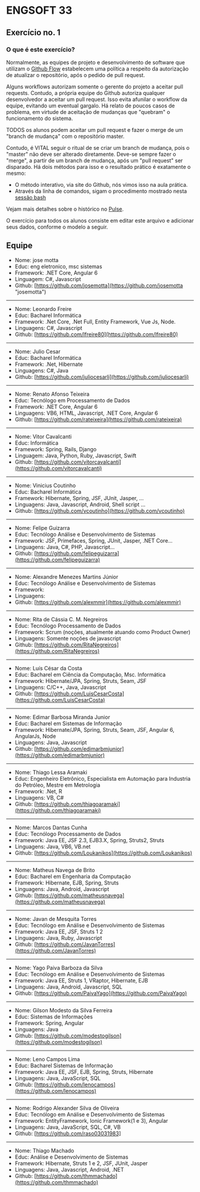 # ENGSOFT 33

## Exercício no. 1

### O que é este exercício?

Normalmente, as equipes de projeto e desenvolvimento de software que utilizam o [Github Flow](https://github.com/bamplifier/mba33/blob/master/refs/github_flow_cyclo.pdf "Cyclo Github Flow") estabelecem uma política a respeito da autorização de atualizar o repositório, após o pedido de pull request.

Alguns workflows autorizam somente o gerente do projeto a aceitar pull requests. Contudo, a própria equipe do Github autoriza qualquer desenvolvedor a aceitar um pull request. Isso evita afunilar o workflow da equipe, evitando um eventual gargalo. Há relato de poucos casos de problema, em virtude de aceitação de mudanças que "quebram" o funcionamento do sistema.

TODOS os alunos podem aceitar um pull request e fazer o merge de um "branch de mudança" com o repositório master. 

Contudo, é VITAL seguir o ritual de se criar um branch de mudança, pois o "master" não deve ser alterado diretamente. Deve-se sempre fazer o "merge", a partir de um branch de mudança, após um "pull request" ser disparado. Há dois métodos para isso e o resultado prático é exatamente o mesmo:

- O método interativo, via site do Github, nós vimos isso na aula prática.
- Através da linha de comandos, sigam o procedimento mostrado nesta [sessão bash](https://github.com/bamplifier/mba33/blob/master/Git-Merge.md)

Vejam mais detalhes sobre o histórico no [Pulse](https://github.com/bamplifier/mba33/pulse).

O exercício para todos os alunos consiste em editar este arquivo e adicionar seus dados, conforme o modelo a seguir.

## Equipe

- Nome: jose motta  
- Educ: eng eletronico, msc sistemas
- Framework: .NET Core, Angular 6
- Linguagem: C#, Javascript
- Github: [https://github.com/josemotta](https://github.com/josemotta "josemotta")

---
- Nome: Leonardo Freire
- Educ: Bacharel Informática
- Framework: .Net Core, .Net Full, Entity Framework, Vue Js, Node.
- Linguagens: C#, Javascript
- Github: [https://github.com/lfreire80](https://github.com/lfreire80)

---
- Nome: Julio Cesar
- Educ: Bacharel Informática
- Framework: .Net, Hibernate
- Linguagens: C#, Java
- Github: [https://github.com/juliocesarli](https://github.com/juliocesarli)

---
- Nome: Renato Afonso Teixeira
- Educ: Tecnólogo em Processamento de Dados
- Framework: .NET Core, Angular 6
- Linguagens: VB6, HTML, Javascript, .NET Core, Angular 6
- Github: [https://github.com/rateixeira](https://github.com/rateixeira)

---
- Nome: Vitor Cavalcanti
- Educ: Informática
- Framework: Spring, Rails, Django
- Linguagem: Java, Python, Ruby, Javascript, Swift
- Github: [https://github.com/vitorcavalcanti](https://github.com/vitorcavalcanti)

---
- Nome: Vinicius Coutinho
- Educ: Bacharel Informática
- Framework: Hibernate, Spring, JSF, JUnit, Jasper, ...
- Linguagens: Java, Javascript, Android, Shell script ...
- Github: [https://github.com/vcoutinho](https://github.com/vcoutinho)

---
- Nome: Felipe Guizarra
- Educ: Tecnólogo Análise e Desenvolvimento de Sistemas
- Framework: JSF, Primefaces, Spring, JUnit, Jasper, .NET Core...
- Linguagens: Java, C#, PHP, Javascript...
- Github: [https://github.com/felipeguizarra](https://github.com/felipeguizarra)

---
- Nome: Alexandre Menezes Martins Júnior
- Educ: Tecnólogo Análise e Desenvolvimento de Sistemas
- Framework: 
- Linguagens: 
- Github: [https://github.com/alexmmjr](https://github.com/alexmmjr)

---
- Nome: Rita de Cássia C. M. Negreiros
- Educ: Tecnólogo Processamento de Dados
- Framework: Scrum (noções, atualmente atuando como Product Owner)
- Linguagens: Somente noções de javascript
- Github: [https://github.com/RitaNegreiros](https://github.com/RitaNegreiros)

---
- Nome: Luís César da Costa
- Educ: Bacharel em Ciência da Computação, Msc. Informática
- Framework: Hibernate/JPA, Spring, Struts, Seam, JSF
- Linguagens: C/C++, Java, Javascript
- Github: [https://github.com/LuisCesarCosta](https://github.com/LuisCesarCosta)
---
- Nome: Edimar Barbosa Miranda Junior
- Educ: Bacharel em Sistemas de Informação
- Framework: Hibernate/JPA, Spring, Struts, Seam, JSF, Angular 6, AngularJs, Node
- Linguagens: Java, Javascript
- Github: [https://github.com/edimarbmjunior](https://github.com/edimarbmjunior)

---
- Nome: Thiago Lessa Aramaki
- Educ: Engenheiro Eletrônico, Especialista em Automação para Industria do Petróleo, Mestre em Metrologia
- Framework: .Net, R
- Linguagens: VB, C#
- Github: [https://github.com/thiagoaramaki](https://github.com/thiagoaramaki)

---
- Nome: Marcos Dantas Cunha
- Educ: Tecnólogo Processamento de Dados
- Framework: Java EE, JSF 2.3, EJB3.X, Spring, Struts2, Struts
- Linguagens: Java, VB6, VB.net
- Github: [https://github.com/Loukanikos](https://github.com/Loukanikos)

---
- Nome: Matheus Navega de Brito
- Educ: Bacharel em Engenharia da Computação
- Framework: Hibernate, EJB, Spring, Struts
- Linguagens: Java, Android, Javascript
- Github: [https://github.com/matheusnavega](https://github.com/matheusnavega)

---
- Nome: Javan de Mesquita Torres
- Educ: Tecnólogo em Análise e Desenvolvimento de Sistemas
- Framework: Java EE, JSF, Struts 1 2
- Linguagens: Java, Ruby, Javascript
- Github: [https://github.com/JavanTorres](https://github.com/JavanTorres)

---
- Nome: Yago Paiva Barboza da Silva
- Educ: Tecnólogo em Análise e Desenvolvimento de Sistemas
- Framework: Java EE, Struts 1, VRaptor, Hibernate, EJB
- Linguagens: Java, Android, Javascript, SQL
- Github: [https://github.com/PaivaYago](https://github.com/PaivaYago)

---
- Nome: Gilson Modesto da Silva Ferreira
- Educ: Sistemas de Informações
- Framework: Spring, Angular
- Linguagens: Java
- Github: [https://github.com/modestogilson](https://github.com/modestogilson)

---
- Nome: Leno Campos Lima
- Educ: Bacharel Sistemas de Informação
- Framework: Java EE, JSF, EJB, Spring, Struts, Hibernate
- Linguagens: Java, JavaScript, SQL
- Github: [https://github.com/lenocampos](https://github.com/lenocampos)

---
- Nome: Rodrigo Alexander Silva de Oliveira
- Educ: Tecnólogo em Análise e Desenvolvimento de Sistemas
- Framework: EntityFramework, Ionic Framework(1 e 3), Angular
- Linguagens: Java, JavaScript, SQL, C#, VB
- Github: [https://github.com/raso03031983]

---
- Nome: Thiago Machado
- Educ: Análise e Desenvolvimento de Sistemas
- Framework: Hibernate, Struts 1 e 2, JSF, JUnit, Jasper
- Linguagens: Java, Javascript, Android, .NET
- Github: [https://github.com/thmmachado](https://github.com/thmmachado)


